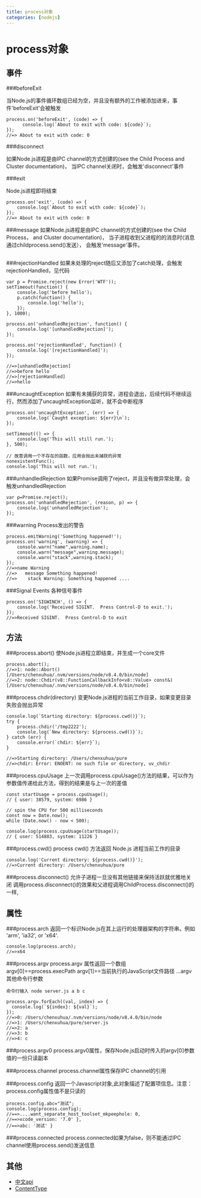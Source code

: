 ```yaml
---
title: process对象
categories: [nodejs]
---
```

# process对象

## 事件

###beforeExit     

当Node.js的事件循环数组已经为空，并且没有额外的工作被添加进来，事件'beforeExit'会被触发  
   
```
process.on('beforeExit', (code) => {
      console.log(`About to exit with code: ${code}`);
});
//=> About to exit with code: 0
```

###disconnect

如果Node.js进程是由IPC channel的方式创建的(see the Child Process and Cluster documentation)，
当IPC channel关闭时，会触发'disconnect'事件

###exit

Node.js进程即将结束

```
process.on('exit', (code) => {
    console.log(`About to exit with code: ${code}`);
});
//=> About to exit with code: 0
```


###message
如果Node.js进程是由IPC channel的方式创建的(see the Child Process， and Cluster documentation)，
当子进程收到父进程的的消息时(消息通过childprocess.send()发送）， 会触发'message'事件。

```

```
###rejectionHandled
如果未处理的reject随后又添加了catch处理，会触发rejectionHandled，见代码
```
var p = Promise.reject(new Error('WTF'));
setTimeout(function() {
    console.log('before hello');
    p.catch(function() {
        console.log('hello');
    });
}, 1000);

process.on('unhandledRejection', function() {
    console.log('[unhandledRejection]');
});

process.on('rejectionHandled', function() {
    console.log('[rejectionHandled]');
});

//=>[unhandledRejection]
//=>before hello
//=>[rejectionHandled]
//=>hello

```
###uncaughtException
如果有未捕获的异常，进程会退出，后续代码不继续运行，然而添加了uncaughtException监听，就不会中断程序

```
process.on('uncaughtException', (err) => {
    console.log(`Caught exception: ${err}\n`);
});

setTimeout(() => {
    console.log('This will still run.');
}, 500);

// 故意调用一个不存在的函数，应用会抛出未捕获的异常
nonexistentFunc();
console.log('This will not run.');
```
###unhandledRejection
如果Promise调用了reject，并且没有做异常处理，会触发unhandledRejection
```
var p=Promise.reject();
process.on('unhandledRejection', (reason, p) => {
    console.log('unhandledRejection');
});

```
###warning
Process发出的警告
```
process.emitWarning('Something happened!');
process.on('warning', (warning) => {
    console.warn("name",warning.name);
    console.warn("message",warning.message);
    console.warn("stack",warning.stack);
});
//=>name Warning
//=>   message Something happened!
//=>    stack Warning: Something happened ....
```
###Signal Events
各种信号事件
```
process.on('SIGWINCH', () => {
    console.log('Received SIGINT.  Press Control-D to exit.');
});
//=>Received SIGINT.  Press Control-D to exit
```

## 方法
###process.abort()
使Node.js进程立即结束，并生成一个core文件
```
process.abort();
//=>1: node::Abort() [/Users/chenxuhua/.nvm/versions/node/v8.4.0/bin/node]
//=>2: node::Chdir(v8::FunctionCallbackInfo<v8::Value> const&) [/Users/chenxuhua/.nvm/versions/node/v8.4.0/bin/node]
```
###process.chdir(directory)
变更Node.js进程的当前工作目录，如果变更目录失败会抛出异常
```
console.log(`Starting directory: ${process.cwd()}`);
try {
    process.chdir('/tmp2222');
    console.log(`New directory: ${process.cwd()}`);
} catch (err) {
    console.error(`chdir: ${err}`);
}

//=>Starting directory: /Users/chenxuhua/pure
//=>chdir: Error: ENOENT: no such file or directory, uv_chdir
```
###process.cpuUsage
上一次调用process.cpuUsage()方法的结果，可以作为参数值传递给此方法，得到的结果是与上一次的差值

````
const startUsage = process.cpuUsage();
// { user: 38579, system: 6986 }

// spin the CPU for 500 milliseconds
const now = Date.now();
while (Date.now() - now < 500);

console.log(process.cpuUsage(startUsage));
// { user: 514883, system: 11226 }
````

###process.cwd()
process cwd() 方法返回 Node.js 进程当前工作的目录

````
console.log('Current directory: ${process.cwd()}');
//=>Current directory: /Users/chenxuhua/pure
````

###process.disconnect()
允许子进程一旦没有其他链接来保持活跃就优雅地关闭
调用process.disconnect()的效果和父进程调用ChildProcess.disconnect()的一样,

## 属性
###process.arch
返回一个标识Node.js在其上运行的处理器架构的字符串。例如 'arm', 'ia32', or 'x64'.
```
console.log(process.arch);
//=>x64
```
###process.argv
process.argv 属性返回一个数组   
argv[0]==process.execPath
argv[1]==当前执行的JavaScript文件路径
...argv其他命令行参数
```
命令行输入 node server.js a b c

process.argv.forEach((val, index) => {
  console.log(`${index}: ${val}`);
});
//=>0: /Users/chenxuhua/.nvm/versions/node/v8.4.0/bin/node
//=>1: /Users/chenxuhua/pure/server.js
//=>2: a
//=>3: b
//=>4: c
```
###process.argv0
process.argv0属性，保存Node.js启动时传入的argv[0]参数值的一份只读副本

###process.channel
process.channel属性保存IPC channel的引用

###process.config
返回一个Javascript对象,此对象描述了配置项信息。注意： process.config属性值不是只读的
````
process.config.abc="测试";
console.log(process.config);
//==>....want_separate_host_toolset_mkpeephole: 0,
//==>xcode_version: '7.0' },
//==>abc: '测试' }
````
###process.connected
process.connected如果为false，则不能通过IPC channel使用process.send()发送信息

###
## 其他
* [中文api](https://segmentfault.com/a/1190000008470355?utm_source=tuicool&utm_medium=referral)
* [ContentType](http://www.jianshu.com/p/0a5527422b1f)
    




